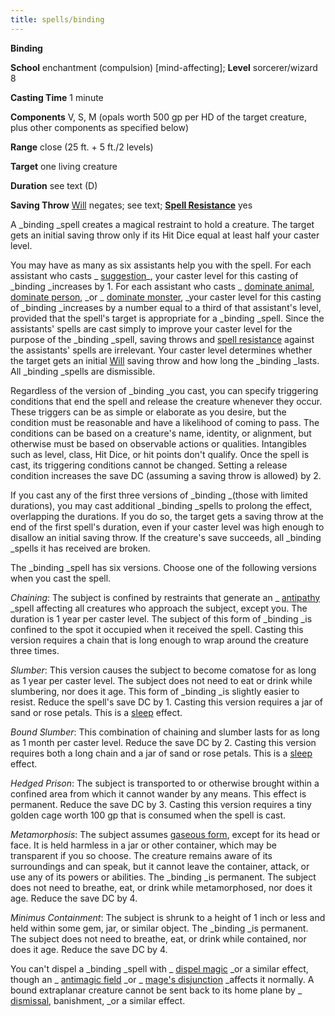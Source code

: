 ```yaml
---
title: spells/binding
---
```

 **Binding**

**School** enchantment (compulsion) [mind-affecting]; **Level** sorcerer/wizard 8

**Casting Time** 1 minute

**Components** V, S, M (opals worth 500 gp per HD of the target creature, plus other components as specified below)

**Range** close (25 ft. + 5 ft./2 levels)

**Target** one living creature

**Duration** see text (D)

**Saving Throw** [Will](../combat.md#_will) negates; see text; **[Spell Resistance](../glossary.md#_spell-resistance)** yes

A _binding _spell creates a magical restraint to hold a creature. The target gets an initial saving throw only if its Hit Dice equal at least half your caster level.

You may have as many as six assistants help you with the spell. For each assistant who casts _ [suggestion](suggestion.md#_suggestion)_, your caster level for this casting of _binding _increases by 1. For each assistant who casts _ [dominate animal](dominateAnimal.md#_dominate-animal), [dominate person](dominatePerson.md#_dominate-person), _or _ [dominate monster](dominateMonster.md#_dominate-monster), _your caster level for this casting of _binding _increases by a number equal to a third of that assistant's level, provided that the spell's target is appropriate for a _binding _spell. Since the assistants' spells are cast simply to improve your caster level for the purpose of the _binding _spell, saving throws and [spell resistance](../glossary.md#_spell-resistance) against the assistants' spells are irrelevant. Your caster level determines whether the target gets an initial [Will](../combat.md#_will) saving throw and how long the _binding _lasts. All _binding _spells are dismissible.

Regardless of the version of _binding _you cast, you can specify triggering conditions that end the spell and release the creature whenever they occur. These triggers can be as simple or elaborate as you desire, but the condition must be reasonable and have a likelihood of coming to pass. The conditions can be based on a creature's name, identity, or alignment, but otherwise must be based on observable actions or qualities. Intangibles such as level, class, Hit Dice, or hit points don't qualify. Once the spell is cast, its triggering conditions cannot be changed. Setting a release condition increases the save DC (assuming a saving throw is allowed) by 2.

If you cast any of the first three versions of _binding _(those with limited durations), you may cast additional _binding _spells to prolong the effect, overlapping the durations. If you do so, the target gets a saving throw at the end of the first spell's duration, even if your caster level was high enough to disallow an initial saving throw. If the creature's save succeeds, all _binding _spells it has received are broken.

The _binding _spell has six versions. Choose one of the following versions when you cast the spell.

_Chaining_: The subject is confined by restraints that generate an _ [antipathy](antipathy.md#_antipathy) _spell affecting all creatures who approach the subject, except you. The duration is 1 year per caster level. The subject of this form of _binding _is confined to the spot it occupied when it received the spell. Casting this version requires a chain that is long enough to wrap around the creature three times.

_Slumber_: This version causes the subject to become comatose for as long as 1 year per caster level. The subject does not need to eat or drink while slumbering, nor does it age. This form of _binding _is slightly easier to resist. Reduce the spell's save DC by 1. Casting this version requires a jar of sand or rose petals. This is a [sleep](sleep.md#_sleep) effect.

_Bound Slumber_: This combination of chaining and slumber lasts for as long as 1 month per caster level. Reduce the save DC by 2. Casting this version requires both a long chain and a jar of sand or rose petals. This is a [sleep](sleep.md#_sleep) effect.

_Hedged Prison_: The subject is transported to or otherwise brought within a confined area from which it cannot wander by any means. This effect is permanent. Reduce the save DC by 3. Casting this version requires a tiny golden cage worth 100 gp that is consumed when the spell is cast.

_Metamorphosis_: The subject assumes [gaseous form](gaseousForm.md#_gaseous-form), except for its head or face. It is held harmless in a jar or other container, which may be transparent if you so choose. The creature remains aware of its surroundings and can speak, but it cannot leave the container, attack, or use any of its powers or abilities. The _binding _is permanent. The subject does not need to breathe, eat, or drink while metamorphosed, nor does it age. Reduce the save DC by 4.

_Minimus Containment_: The subject is shrunk to a height of 1 inch or less and held within some gem, jar, or similar object. The _binding _is permanent. The subject does not need to breathe, eat, or drink while contained, nor does it age. Reduce the save DC by 4.

You can't dispel a _binding _spell with _ [dispel magic](dispelMagic.md#_dispel-magic) _or a similar effect, though an _ [antimagic field](antimagicField.md#_antimagic-field) _or _ [mage's disjunction](mageSDisjunction.md#_mage-s-disjunction) _affects it normally. A bound extraplanar creature cannot be sent back to its home plane by _ [dismissal](dismissal.md#_dismissal), banishment, _or a similar effect.

